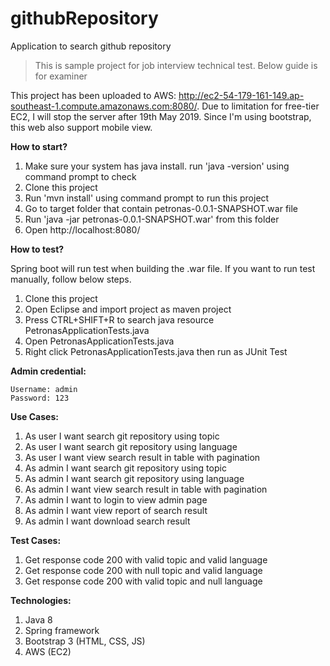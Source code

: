# githubRepository
Application to search github repository

> This is sample project for job interview technical test. Below guide is for examiner

This project has been uploaded to AWS: http://ec2-54-179-161-149.ap-southeast-1.compute.amazonaws.com:8080/. Due to limitation for free-tier EC2, I will stop the server after 19th May 2019. Since I'm using bootstrap, this web also support mobile view.

<b>How to start?</b>
1. Make sure your system has java install. run 'java -version' using command prompt to check
2. Clone this project
3. Run 'mvn install' using command prompt to run this project
4. Go to target folder that contain petronas-0.0.1-SNAPSHOT.war file
5. Run 'java -jar petronas-0.0.1-SNAPSHOT.war' from this folder
6. Open http://localhost:8080/

<b>How to test?</b>

Spring boot will run test when building the .war file. If you want to run test manually, follow below steps.
1. Clone this project
2. Open Eclipse and import project as maven project
3. Press CTRL+SHIFT+R to search java resource PetronasApplicationTests.java
4. Open PetronasApplicationTests.java
5. Right click PetronasApplicationTests.java then run as JUnit Test

<b>Admin credential:</b>

```
Username: admin
Password: 123
```

<b>Use Cases:</b>
1. As user I want search git repository using topic
2. As user I want search git repository using language
3. As user I want view search result in table with pagination
4. As admin I want search git repository using topic
5. As admin I want search git repository using language
6. As admin I want view search result in table with pagination
7. As admin I want to login to view admin page
8. As admin I want view report of search result
9. As admin I want download search result

<b>Test Cases:</b>
1. Get response code 200 with valid topic and valid language
2. Get response code 200 with null topic and valid language
3. Get response code 200 with valid topic and null language

<b>Technologies:</b>
1. Java 8
2. Spring framework
3. Bootstrap 3 (HTML, CSS, JS)
4. AWS (EC2)

